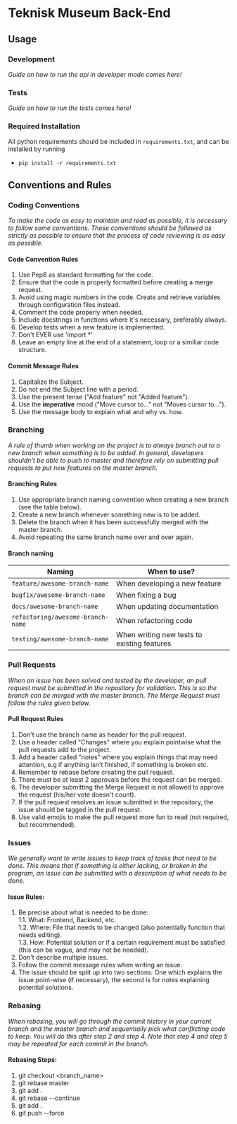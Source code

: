 # **Teknisk Museum Back-End**
## **Usage**
### **Development**
_Guide on how to run the api in developer mode comes here!_

### **Tests**
_Guide on how to run the tests comes here!_

### **Required Installation**

All python requirements should be included in `requirements.txt`, and can be installed by running
* `pip install -r requirements.txt`

## **Conventions and Rules**

### **Coding Conventions**
_To make the code as easy to maintain and read as possible, it is necessary to follow some conventions. These conventions should be followed as strictly as possible to ensure that the process of code reviewing is as easy as possible._

#### **Code Convention Rules**
1. Use Pep8 as standard formatting for the code.
2. Ensure that the code is properly formatted before creating a merge request.
3. Avoid using magic numbers in the code. Create and retrieve variables through configuration files instead.
4. Comment the code properly when needed.
5. Include docstrings in functions where it's necessary, preferably always.
6. Develop tests when a new feature is implemented.
7. Don't EVER use 'import *'
8. Leave an empty line at the end of a statement, loop or a similiar code structure.

#### **Commit Message Rules**

1. Capitalize the Subject.
2. Do not end the Subject line with a period.
3. Use the present tense ("Add feature" not "Added feature").
4. Use the **imperative** mood ("Move cursor to..." not "Moves cursor to...").
5. Use the message body to explain what and why vs. how.

### **Branching**
_A rule of thumb when working on the project is to always branch out to a new branch when something is to be added. In general, developers shouldn't be able to push to master and therefore rely on submitting pull requests to put new features on the master branch._
#### **Branching Rules**
1. Use appropriate branch naming convention when creating a new branch (see the table below).
2. Create a new branch whenever something new is to be added.
3. Delete the branch when it has been successfully merged with the master branch.
4. Avoid repeating the same branch name over and over again.

#### **Branch naming**

| Naming                            | When to use?                                |
| ----------------------------------| ------------------------------------------- |
| `feature/awesome-branch-name`     | When developing a new feature               |
| `bugfix/awesome-branch-name`      | When fixing a bug                           |
| `docs/awesome-branch-name`        | When updating documentation                 |
| `refactoring/awesome-branch-name` | When refactoring code                       |
| `testing/awesome-branch-name`     | When writing new tests to existing features |

### **Pull Requests**
_When an issue has been solved and tested by the developer, an pull request must be submitted in the repository for validation. This is so the branch can be merged with the master branch. The Merge Request must follow the rules given below._
#### **Pull Request Rules**
1. Don't use the branch name as header for the pull request.
2. Use a header called "Changes" where you explain pointwise what the pull requests add to the project.
3. Add a header called "notes" where you explain things that may need attention, e.g if anything isn't finished, if something is broken etc.
4. Remember to rebase before creating the pull request.
5. There must be at least 2 approvals before the request can be merged.
6. The developer submitting the Merge Request is not allowed to approve the request (his/her vote doesn't count).
7. If the pull request resolves an issue submitted in the repository, the issue should be tagged in the pull request.
8. Use valid emojis to make the pull request more fun to read (not required, but recommended).

### **Issues**
_We generally want to write issues to keep track of tasks that need to be done. This means that if something is either lacking, or broken in the program, an issue can be submitted with a description of what needs to be done._

#### **Issue Rules**:
1. Be precise about what is needed to be done: <br/>
  1.1. What: Frontend, Backend, etc. <br/>
  1.2. Where: File that needs to be changed (also potentially function that needs editing). <br/>
  1.3. How: Potential solution or if a certain requirement must be satisfied (this can be vague, and may not be needed). <br/>
2. Don't describe multiple issues.
3. Follow the commit message rules when writing an issue.
4. The issue should be split up into two sections: One which explains the issue point-wise (if necessary), the second is for notes explaining potential solutions.

### **Rebasing**
_When rebasing, you will go through the commit history in your current branch and the master branch and sequentially pick what conflicting code to keep. You will do this after step 2 and step 4. Note that step 4 and step 5 may be repeated for each commit in the branch._

#### **Rebasing Steps:**
1. git checkout <branch_name>
2. git rebase master
3. git add .
4. git rebase --continue
5. git add .
5. git push --force
